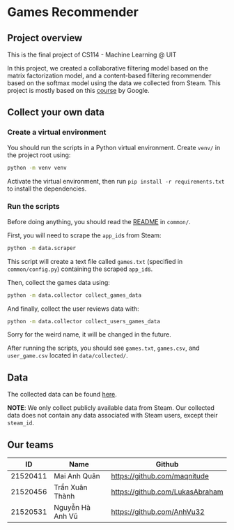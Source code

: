 # Games Recommender
## Project overview
This is the final project of CS114 - Machine Learning @ UIT

In this project, we created a collaborative filtering model based on the matrix factorization model, and a content-based filtering recommender based on the softmax model using the data we collected from Steam.
This project is mostly based on this [course](https://developers.google.com/machine-learning/recommendation/) by Google.

## Collect your own data
### Create a virtual environment
You should run the scripts in a Python virtual environment. Create `venv/` in the project root using:
```bash
python -m venv venv
```
Activate the virtual environment, then run `pip install -r requirements.txt` to install the dependencies.

### Run the scripts
Before doing anything, you should read the [README](https://github.com/maqnitude/games-recommender/blob/master/common/README.md) in `common/`.

First, you will need to scrape the `app_id`s from Steam:
```bash
python -m data.scraper
```
This script will create a text file called `games.txt` (specified in `common/config.py`) containing the scraped `app_id`s.

Then, collect the games data using:
```bash
python -m data.collector collect_games_data
```
And finally, collect the user reviews data with:
```bash
python -m data.collector collect_users_games_data
```
Sorry for the weird name, it will be changed in the future.

After running the scripts, you should see `games.txt`, `games.csv`, and `user_game.csv` located in `data/collected/`.

## Data
The collected data can be found [here](https://drive.google.com/drive/folders/1pAoRBzDp_FkVgdMPweaNPEXSmBU3fmOD?usp=sharing).

**NOTE**: We only collect publicly available data from Steam. Our collected data does not contain any data associated with Steam users, except their `steam_id`.

## Our teams
| ID | Name | Github |
| -- | ---- | ------ |
| 21520411 | Mai Anh Quân | https://github.com/maqnitude |
| 21520456 | Trần Xuân Thành | https://github.com/LukasAbraham |
| 21520531 | Nguyễn Hà Anh Vũ | https://github.com/AnhVu32 |
